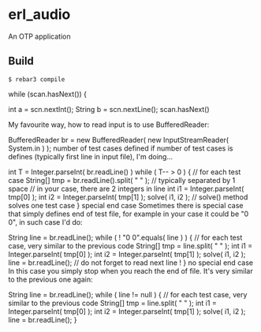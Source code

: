 erl_audio
=====

An OTP application

Build
-----

    $ rebar3 compile

 while (scan.hasNext()) {
 
 
int a = scn.nextInt();
String b = scn.nextLine();
scan.hasNext()

My favourite way, how to read input is to use BufferedReader:

BufferedReader br = new BufferedReader( new InputStreamReader( System.in ) );
number of test cases defined
if number of test cases is defines (typically first line in input file), I'm doing...

int T = Integer.parseInt( br.readLine() )
while ( T-- > 0 ) {
    // for each test case
    String[] tmp = br.readLine().split( " " ); // typically separated by 1 space
    // in your case, there are 2 integers in line
    int i1 = Integer.parseInt( tmp[0] );
    int i2 = Integer.parseInt( tmp[1] );
    solve( i1, i2 ); // solve() method solves one test case
}
special end case
Sometimes there is special case that simply defines end of test file, for example in your case it could be "0 0", in such case I'd do:

String line = br.readLine();
while ( ! "0 0".equals( line ) ) {
    // for each test case, very similar to the previous code
    String[] tmp = line.split( " " );
    int i1 = Integer.parseInt( tmp[0] );
    int i2 = Integer.parseInt( tmp[1] );
    solve( i1, i2 );
    line = br.readLine(); // do not forget to read next line !
}
no special end case
In this case you simply stop when you reach the end of file. It's very similar to the previous one again:

String line = br.readLine();
while ( line != null ) {
    // for each test case, very similar to the previous code
    String[] tmp = line.split( " " );
    int i1 = Integer.parseInt( tmp[0] );
    int i2 = Integer.parseInt( tmp[1] );
    solve( i1, i2 );
    line = br.readLine();
}